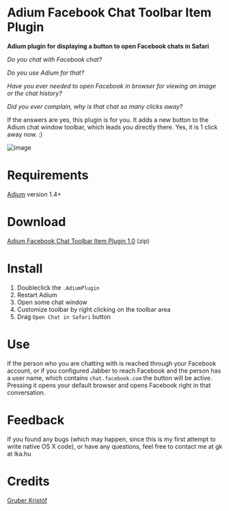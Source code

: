 Adium Facebook Chat Toolbar Item Plugin
==========================

**Adium plugin for displaying a button to open Facebook chats in Safari**

_Do you chat with Facebook chat?_

_Do you use Adium for that?_

_Have you ever needed to open Facebook in browser for viewing an image or the chat history?_

_Did you ever complain, why is that chat so many clicks away?_

If the answers are yes, this plugin is for you. It adds a new button to the Adium chat window toolbar, which leads you directly there. Yes, it is 1 click away now. :)

![image](http://gk.lka.hu/public/facebook-chat-link.png)

# Requirements

[Adium](http://adium.im) version 1.4+

# Download

[Adium Facebook Chat Toolbar Item Plugin 1.0](https://github.com/gklka/adium-facebook-chat-button/raw/master/facebook-chat-link-1.0.zip) (zip)

# Install

1. Doubleclick the `.AdiumPlugin`
2. Restart Adium
3. Open some chat window
4. Customize toolbar by right clicking on the toolbar area
5. Drag `Open Chat in Safari` button

# Use

If the person who you are chatting with is reached through your Facebook account, or if you configured Jabber to reach Facebook and the person has a user name, which contains `chat.facebook.com` the button will be active. Pressing it opens your default browser and opens Facebook right in that conversation.

# Feedback

If you found any bugs (which may happen, since this is my first attempt to write native OS X code), or have any questions, feel free to contact me at gk at lka.hu

# Credits

[Gruber Kristóf](http://gk.lka.hu)
